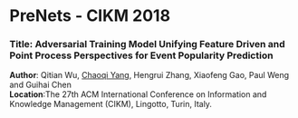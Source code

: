 # PreNets - CIKM 2018
### Title: Adversarial Training Model Unifying Feature Driven and Point Process Perspectives for Event Popularity Prediction
<strong>Author</strong>: Qitian Wu, <a href="http://chaoqiyang.com">Chaoqi Yang</a>, Hengrui Zhang, Xiaofeng Gao, Paul Weng and Guihai Chen<br>
<strong>Location</strong>:The 27th ACM International Conference on Information and Knowledge Management (CIKM), Lingotto, Turin, Italy.

